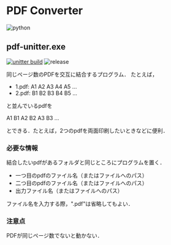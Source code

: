 # PDF Converter

![python](https://img.shields.io/badge/python-3.10-blue.svg)


## pdf-unitter.exe
[![unitter build](https://github.com/mo-mo-666/pdf-converter/actions/workflows/unitter-build.yml/badge.svg)](https://github.com/mo-mo-666/pdf-converter/actions/workflows/unitter-build.yml)
![release](https://img.shields.io/github/v/release/mo-mo-666/pdf-converter?include_prereleases)

同じページ数のPDFを交互に結合するプログラム．
たとえば，

- 1.pdf: A1 A2 A3 A4 A5 ...
- 2.pdf: B1 B2 B3 B4 B5 ...

と並んでいるpdfを

A1 B1 A2 B2 A3 B3 ...

とできる．たとえば，2つのpdfを両面印刷したいときなどに便利．

### 必要な情報
結合したいpdfがあるフォルダと同じところにプログラムを置く．

- 一つ目のpdfのファイル名（またはファイルへのパス）
- 二つ目のpdfのファイル名（またはファイルへのパス）
- 出力ファイル名（またはファイルへのパス）

ファイル名を入力する際，".pdf"は省略してもよい．

### 注意点
PDFが同じページ数でないと動かない．
